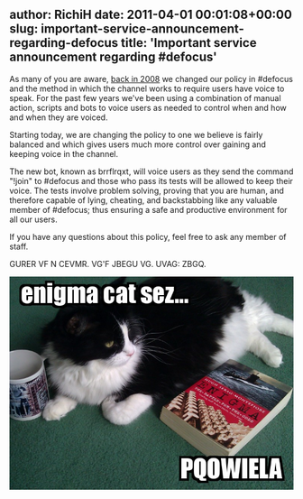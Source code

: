author: RichiH
date: 2011-04-01 00:01:08+00:00
slug: important-service-announcement-regarding-defocus
title: 'Important service announcement regarding #defocus'
---
As many of you are aware, [back in 2008](news/2008-09-14-change-in-defocus-policy-and-what-do-you-think) we changed our policy in #defocus and the method in which the channel works to require users have voice to speak. For the past few years we've been using a combination of manual action, scripts and bots to voice users as needed to control when and how and when they are voiced.

Starting today, we are changing the policy to one we believe is fairly balanced and which gives users much more control over gaining and keeping voice in the channel.

The new bot, known as brrflrqxt, will voice users as they send the command "!join" to #defocus and those who pass its tests will be allowed to keep their voice. The tests involve problem solving, proving that you are human, and therefore capable of lying, cheating, and backstabbing like any valuable member of #defocus; thus ensuring a safe and productive environment for all our users.

If you have any questions about this policy, feel free to ask any member of staff.

GURER VF N CEVMR. VG'F JBEGU VG. UVAG: ZBGQ.

![enigma_cat_says_PQOWIELA](static/img/enigma-cat.jpg)




